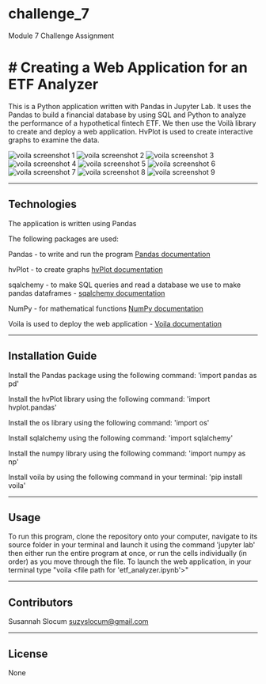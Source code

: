 # challenge_7
Module 7 Challenge Assignment

# # Creating a Web Application for an ETF Analyzer

This is a Python application written with Pandas in Jupyter Lab. It uses the Pandas to build a financial database by using SQL and Python to analyze the performance of a hypothetical fintech ETF. We then use the Voilà library to create and deploy a web application. HvPlot is used to create interactive graphs to examine the data.

![voila screenshot 1](/Images.voila1.jpg)
![voila screenshot 2](/Images.voila2.jpg)
![voila screenshot 3](/Images.voila3.jpg)
![voila screenshot 4](/Images.voila4.jpg)
![voila screenshot 5](/Images.voila5.jpg)
![voila screenshot 6](/Images.voila6.jpg)
![voila screenshot 7](/Images.voila7.jpg)
![voila screenshot 8](/Images.voila8.jpg)
![voila screenshot 9](/Images.voila9.jpg)


---

## Technologies

The application is written using Pandas

The following packages are used:

Pandas - to write and run the program [Pandas documentation](https://pandas.pydata.org/docs/)

hvPlot - to create graphs [hvPlot documentation](https://hvplot.holoviz.org/)

sqalchemy - to make SQL queries and read a database we use to make pandas dataframes - [sqalchemy documentation](https://docs.sqlalchemy.org/en/13/)

NumPy - for mathematical functions [NumPy documentation](https://numpy.org/doc/)

Voila is used to deploy the web application - [Voila documentation](https://voila.readthedocs.io/en/stable/)

---

## Installation Guide

Install the Pandas package using the following command: 'import pandas as pd'

Install the hvPlot library using the following command: 'import hvplot.pandas'

Install the os library using the following command: 'import os'

Install sqlalchemy using the following command: 'import sqlalchemy'

Install the numpy library using the following command: 'import numpy as np'

Install voila by using the following command in your terminal: 'pip install voila'

--- 

## Usage

To run this program, clone the repository onto your computer, navigate to its source folder in your terminal and launch it using the command 'jupyter lab' then either run the entire program at once, or run the cells individually (in order) as you move through the file. To launch the web application, in your terminal type "voila <file path for 'etf_analyzer.ipynb'>"

---

## Contributors
Susannah Slocum 
suzyslocum@gmail.com

---

## License

None
